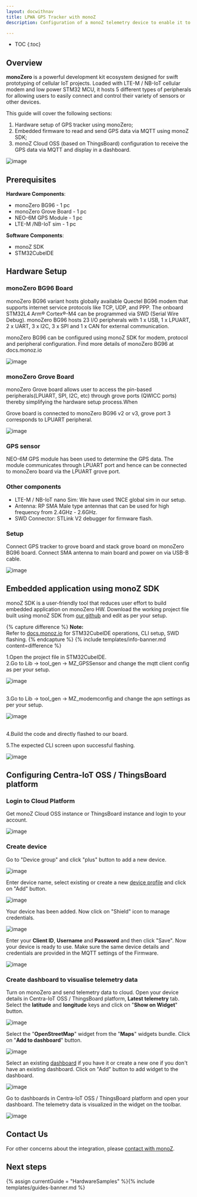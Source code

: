 ```yaml
---
layout: docwithnav
title: LPWA GPS Tracker with monoZ
description: Configuration of a monoZ telemetry device to enable it to send telemetry data to the ThingsBoard.

---
```


* TOC
{:toc}

## Overview

**monoZero** is a powerful development kit ecosystem designed for swift prototyping of cellular
IoT projects. Loaded with LTE-M / NB-IoT cellular modem and low power STM32 MCU, it hosts
5 different types of peripherals for allowing users to easily connect and control their variety
of sensors or other devices.

This guide will cover the following sections:

1. Hardware setup of GPS tracker using monoZero;
2. Embedded firmware to read and send GPS data via MQTT using monoZ SDK;
3. monoZ Cloud OSS (based on ThingsBoard) configuration to receive the GPS data via MQTT and display in a dashboard.

![image](https://img.thingsboard.io/samples/monoz/monoZero-01.png)

## Prerequisites

**Hardware Components**:

 - monoZero BG96               - 1 pc
 - monoZero Grove Board        - 1 pc
 - NEO-6M GPS Module           - 1 pc
 - LTE-M /NB-IoT sim           - 1 pc

**Software Components**:
 - monoZ SDK
 - STM32CubeIDE

## Hardware Setup

### monoZero BG96 Board

monoZero BG96 variant hosts globally available Quectel BG96 modem that supports internet
service protocols like TCP, UDP, and PPP. The onboard STM32L4 Arm® Cortex®-M4 can be 
programmed via SWD (Serial Wire Debug). monoZero BG96 hosts 23 I/O peripherals with 1 x
USB, 1 x LPUART, 2 x UART, 3 x I2C, 3 x SPI and 1 x CAN for external communication.

monoZero BG96 can be configured using monoZ SDK for modem, protocol and peripheral configuration. Find more details of monoZero BG96 at docs.monoz.io

![image](https://img.thingsboard.io/samples/monoz/monoZero-04.png)

### monoZero Grove Board

monoZero Grove board allows user to access the pin-based peripherals(LPUART, SPI, I2C, etc)
through grove ports (QWICC ports) thereby simplifying the hardware setup process.When

Grove board is connected to monoZero BG96 v2 or v3, grove port 3 corresponds to LPUART
peripheral.

![image](https://img.thingsboard.io/samples/monoz/monoZero-05.png)

### GPS sensor
NEO-6M GPS module has been used to determine the GPS data. The module communicates
through LPUART port and hence can be connected to monoZero board via the LPUART grove
port.

### Other components
- LTE-M / NB-IoT nano Sim: We have used 1NCE global sim in our setup.
- Antenna: RP SMA Male type antennas that can be used for high frequency from 2.4GHz - 2.6GHz.
- SWD Connector: STLink V2 debugger for firmware flash.

### Setup
Connect GPS tracker to grove board and stack grove board on monoZero BG96 board. Connect SMA
antenna to main board and power on via USB-B cable.

![image](https://img.thingsboard.io/samples/monoz/monoZero-06.png)

## Embedded application using monoZ SDK

monoZ SDK is a user-friendly tool that reduces user effort to build embedded application on monoZero HW. 
Download the working project file built using monoZ SDK from [our github](https://github.com/Meritech-monoZ/GPS_NEO6M) and edit as per your setup.

{% capture difference %}
**Note:**
<br>
Refer to [docs.monoz.io](https://docs.monoz.io) for STM32CubeIDE operations, CLI setup, SWD flashing.
{% endcapture %}
{% include templates/info-banner.md content=difference %}

1.Open the project file in STM32CubeIDE.<br/>
2.Go to Lib -> tool_gen -> MZ_GPSSensor and change the mqtt client config as per your setup.

![image](https://img.thingsboard.io/samples/monoz/monoZero-07.png)

<br/>
3.Go to Lib -> tool_gen -> MZ_modemconfig and change the apn settings as per your setup.

![image](https://img.thingsboard.io/samples/monoz/monoZero-08.png)

<br/>
4.Build the code and directly flashed to our board.

5.The expected CLI screen upon successful flashing.

![image](https://img.thingsboard.io/samples/monoz/monoZero-09.png)

## Configuring Centra-IoT OSS / ThingsBoard platform

### Login to Cloud Platform

Get monoZ Cloud OSS instance or ThingsBoard instance and login to your
account.

![image](https://img.thingsboard.io/samples/monoz/monoZero-10.png)

### Create device

Go to "Device group" and click "plus" button to add a new device.

![image](https://img.thingsboard.io/samples/monoz/monoZero-11.png)

Enter device name, select existing or create a new [device profile](https://thingsboard.io/docs/user-guide/device-profiles/) and click on "Add" button.

![image](https://img.thingsboard.io/samples/monoz/monoZero-12.png)

Your device has been added. Now click on "Shield" icon to manage credentials.

![image](https://img.thingsboard.io/samples/monoz/monoZero-13.png)

Enter your **Client ID**, **Username** and **Password** and then click "Save". Now your device is ready to use. 
Make sure the same device details and credentials are provided in the MQTT settings of the Firmware.

![image](https://img.thingsboard.io/samples/monoz/monoZero-14.png)

### Create dashboard to visualise telemetry data

Turn on monoZero and send telemetry data to cloud.
Open your device details in Centra-IoT OSS / ThingsBoard platform, **Latest telemetry** tab.
Select the **latitude** and **longitude** keys and click on "**Show on Widget**" button.

![image](https://img.thingsboard.io/samples/monoz/monoZero-17.png)

Select the "**OpenStreetMap**" widget from the "**Maps**" widgets bundle. Click on "**Add to dashboard**" button.

![image](https://img.thingsboard.io/samples/monoz/monoZero-18.png)

Select an existing [dashboard](https://thingsboard.io/docs/pe/user-guide/dashboards) if you have it or create a new one if you don't have an existing dashboard. Click on "Add" button to add widget to the dashboard.

![image](https://img.thingsboard.io/samples/monoz/monoZero-19.png)

Go to dashboards in Centra-IoT OSS / ThingsBoard platform and open your dashboard. The telemetry data is visualized in the widget on the toolbar.

![image](https://img.thingsboard.io/samples/monoz/monoZero-20.png)

## Contact Us

For other concerns about the integration, please [contact with monoZ](https://monoz.io/contact-us/).

## Next steps

{% assign currentGuide = "HardwareSamples" %}{% include templates/guides-banner.md %}